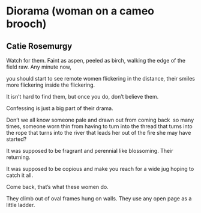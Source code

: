 # Diorama (woman on a cameo brooch)
## Catie Rosemurgy
Watch for them. Faint as aspen, peeled as birch,
walking the edge of the field raw. Any minute now,

you should start to see remote women flickering in the distance,
their smiles more flickering inside the flickering.

It isn’t hard to find them, but once you do, don’t believe them.

Confessing is just a big part of their drama.

Don’t we all know someone pale and drawn out from coming back  so many times,
someone worn thin from having to turn into the thread that turns into the rope
that turns into the river that leads her out of the fire she may have started?

It was supposed to be fragrant
and perennial like blossoming.
Their returning.

It was supposed to be copious and make you reach
for a wide jug hoping to catch it all.

Come back, that’s what these women do.

They climb out of oval frames hung on walls.
They use any open page as a little ladder.
